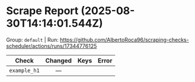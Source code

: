 # Scrape Report (2025-08-30T14:14:01.544Z)

Group: `default`  |  Run: https://github.com/AlbertoRoca96/scraping-checks-scheduler/actions/runs/17344776125

| Check | Changed | Keys | Error |
|---|:---:|:--|:--|
| `example_h1` | — |  |  |
